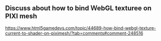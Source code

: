 
## Discuss about how to bind ＷebGL texturee on PIXI mesh

https://www.html5gamedevs.com/topic/44689-how-bind-webgl-texture-current-to-shader-on-piximesh/?tab=comments#comment-248516
